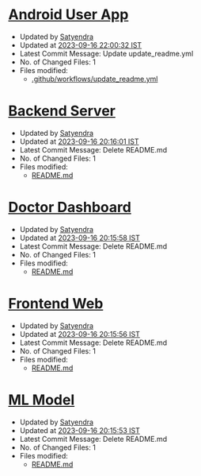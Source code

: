# [**Android User App**](https://github.com/SwasthBharat/Android-User-app)
   - Updated by [Satyendra](https://github.com/S4tyendra)
   - Updated at [2023-09-16 22:00:32 IST](https://github.com/SwasthBharat/Android-User-app/commit/eb54bd8a0044d4f1333182c46ce86f85d6683875)
   - Latest Commit Message: Update update_readme.yml
   - No. of Changed Files: 1
   - Files modified: 
      - [.github/workflows/update_readme.yml](https://github.com/SwasthBharat/Android-User-app/blob/dd288b21508cf4d31f685b868e48c620261802bb/.github%2Fworkflows%2Fupdate_readme.yml)



# [**Backend Server**](https://github.com/SwasthBharat/Backend-Server)
   - Updated by [Satyendra](https://github.com/S4tyendra)
   - Updated at [2023-09-16 20:16:01 IST](https://github.com/SwasthBharat/Backend-Server/commit/b0ee6837993f36f33c613d6376e5da81c4a82f6b)
   - Latest Commit Message: Delete README.md
   - No. of Changed Files: 1
   - Files modified: 
      - [README.md](https://github.com/SwasthBharat/Backend-Server/blob/b0ee6837993f36f33c613d6376e5da81c4a82f6b/README.md)



# [**Doctor Dashboard**](https://github.com/SwasthBharat/Doctor-Dashboard)
   - Updated by [Satyendra](https://github.com/S4tyendra)
   - Updated at [2023-09-16 20:15:58 IST](https://github.com/SwasthBharat/Doctor-Dashboard/commit/2134845642e7f919e00babac60e19f85dc050620)
   - Latest Commit Message: Delete README.md
   - No. of Changed Files: 1
   - Files modified: 
      - [README.md](https://github.com/SwasthBharat/Doctor-Dashboard/blob/2134845642e7f919e00babac60e19f85dc050620/README.md)



# [**Frontend Web**](https://github.com/SwasthBharat/Frontend-Web)
   - Updated by [Satyendra](https://github.com/S4tyendra)
   - Updated at [2023-09-16 20:15:56 IST](https://github.com/SwasthBharat/Frontend-Web/commit/e9a13be2a1cd22f13ea9af8054b01bb1c65d079f)
   - Latest Commit Message: Delete README.md
   - No. of Changed Files: 1
   - Files modified: 
      - [README.md](https://github.com/SwasthBharat/Frontend-Web/blob/e9a13be2a1cd22f13ea9af8054b01bb1c65d079f/README.md)



# [**ML Model**](https://github.com/SwasthBharat/ML-Model)
   - Updated by [Satyendra](https://github.com/S4tyendra)
   - Updated at [2023-09-16 20:15:53 IST](https://github.com/SwasthBharat/ML-Model/commit/917e6eae9ecd3e280307d63793f1040984fc19f4)
   - Latest Commit Message: Delete README.md
   - No. of Changed Files: 1
   - Files modified: 
      - [README.md](https://github.com/SwasthBharat/ML-Model/blob/917e6eae9ecd3e280307d63793f1040984fc19f4/README.md)




